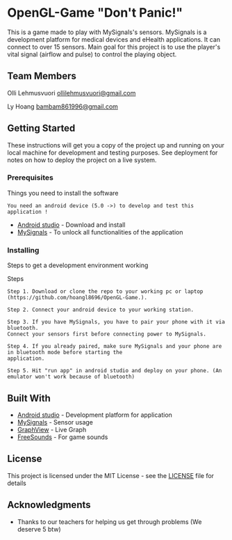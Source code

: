 # OpenGL-Game "Don't Panic!"
This is a game made to play with MySignals's sensors. MySignals is a development platform for medical devices and eHealth applications. It can connect to over 15 sensors. Main goal for this project is to use the player's vital signal (airflow and pulse) to control the playing object.
## Team Members
Olli Lehmusvuori ollilehmusvuori@gmail.com

Ly Hoang bambam861996@gmail.com
## Getting Started
These instructions will get you a copy of the project up and running on your local machine for development and testing purposes.
See deployment for notes on how to deploy the project on a live system.
### Prerequisites
Things you need to install the software
```
You need an android device (5.0 ->) to develop and test this application !
```
* [Android studio](https://developer.android.com/studio/index.html) - Download and install
* [MySignals](http://www.my-signals.com/) - To unlock all functionalities of the application

### Installing

Steps to get a development environment working

Steps

```
Step 1. Download or clone the repo to your working pc or laptop (https://github.com/hoangl8696/OpenGL-Game.).
```
```
Step 2. Connect your android device to your working station.
```

```
Step 3. If you have MySignals, you have to pair your phone with it via bluetooth.
Connect your sensors first before connecting power to MySignals.
```
```
Step 4. If you already paired, make sure MySignals and your phone are in bluetooth mode before starting the
application.
```
```
Step 5. Hit "run app" in android studio and deploy on your phone. (An emulator won't work because of bluetooth)
```


## Built With

* [Android studio](https://developer.android.com/studio/index.html/) - Development platform for application
* [MySignals](http://www.my-signals.com/) - Sensor usage
* [GraphView](www.android-graphview.org/) - Live Graph
* [FreeSounds](www.freesound.org/) - For game sounds


## License

This project is licensed under the MIT License - see the [LICENSE](LICENSE) file for details

## Acknowledgments

* Thanks to our teachers for helping us get through problems (We deserve 5 btw)
